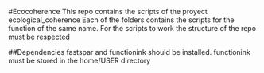 #Ecocoherence
This repo contains the scripts of the proyect ecological_coherence
Each of the folders contains the scripts for the function of the same name. For the scripts to work the structure of the repo must be respected

##Dependencies
fastspar and functionink should be installed. functionink must be stored in the home/USER directory

